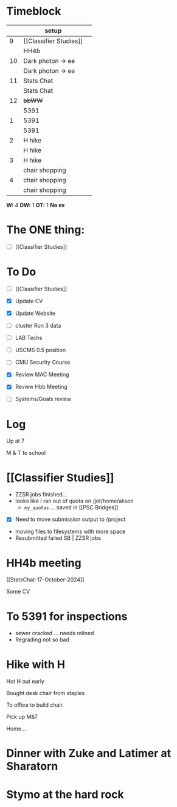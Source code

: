 # Timeblock

|     | setup                  |     |
| --- | ---------------------- | --- |
| 9   | [[Classifier Studies]] |     |
|     | HH4b                   |     |
| 10  | Dark photon -> ee      |     |
|     | Dark photon -> ee      |     |
| 11  | Stats Chat             |     |
|     | Stats Chat             |     |
| 12  | ~~bbWW~~               |     |
|     | 5391                   |     |
| 1   | 5391                   |     |
|     | 5391                   |     |
| 2   | H hike                 |     |
|     | H hike                 |     |
| 3   | H hike                 |     |
|     | chair shopping         |     |
| 4   | chair shopping         |     |
|     | chair shopping         |     |

**W:** 4 
**DW:** 1
**OT:** 1
**No ex**

# The ONE thing: 
- [ ] [[Classifier Studies]]


# To Do
- [ ] [[Classifier Studies]]
- [x] Update CV  
- [x] Update Website
- [ ] cluster Run 3 data
- [ ] LAB Techs
- [ ] USCMS 0.5 position
- [ ] CMU Security Course
- [x] Review MAC Meeting
- [x] Review Hbb Meeting
- [ ] Systems/Goals review


# Log

Up at 7 

M & T to school 

# [[Classifier Studies]]
- ZZSR jobs finished...
- looks like I ran out of quota on /jet/home/alison
	- `my_quotas` ... saved in [[PSC Bridges]]
- [x] Need to move submission output to /project
- moving files to filesystems with more space
- Resubmitted failed SB | ZZSR jobs

# HH4b meeting


[[StatsChat-17-October-2024]]


Some CV


# To 5391 for inspections
- sewer cracked ... needs relined
- Regrading not so bad

# Hike with H

Hot H out early

Bought desk chair from staples 

To office to build chair. 

Pick up M&T 

Home... 

# Dinner with Zuke and Latimer at Sharatorn 

# Stymo at the hard rock 

